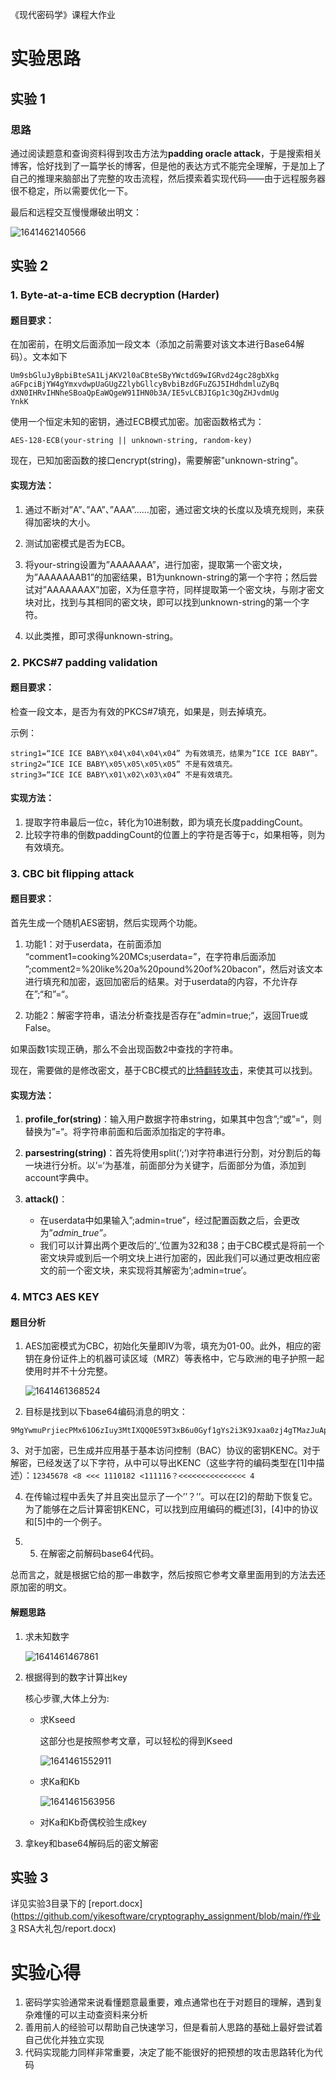 《现代密码学》课程大作业

# 实验思路

## 实验 1

### 思路

通过阅读题意和查询资料得到攻击方法为**padding oracle attack**，于是搜索相关博客，恰好找到了一篇学长的博客，但是他的表达方式不能完全理解，于是加上了自己的推理来脑部出了完整的攻击流程，然后摸索着实现代码——由于远程服务器很不稳定，所以需要优化一下。

最后和远程交互慢慢爆破出明文：

![1641462140566](assets/1641462140566.png)

## 实验 2

### 1. Byte-at-a-time ECB decryption (Harder)

#### 题目要求：

在加密前，在明文后面添加一段文本（添加之前需要对该文本进行Base64解码）。文本如下

```
Um9sbGluJyBpbiBteSA1LjAKV2l0aCBteSByYWctdG9wIGRvd24gc28gbXkg
aGFpciBjYW4gYmxvdwpUaGUgZ2lybGllcyBvbiBzdGFuZGJ5IHdhdmluZyBq
dXN0IHRvIHNheSBoaQpEaWQgeW91IHN0b3A/IE5vLCBJIGp1c3QgZHJvdmUg
YnkK
```

使用一个恒定未知的密钥，通过ECB模式加密。加密函数格式为：

`AES-128-ECB(your-string || unknown-string, random-key)`

现在，已知加密函数的接口encrypt(string)，需要解密"unknown-string"。

#### 实现方法：

1. 通过不断对”A”、”AA”、”AAA”……加密，通过密文块的长度以及填充规则，来获得加密块的大小。

2. 测试加密模式是否为ECB。

3. 将your-string设置为”AAAAAAA”，进行加密，提取第一个密文块，为”AAAAAAAB1”的加密结果，B1为unknown-string的第一个字符；然后尝试对”AAAAAAAX”加密，X为任意字符，同样提取第一个密文块，与刚才密文块对比，找到与其相同的密文块，即可以找到unknown-string的第一个字符。

4. 以此类推，即可求得unknown-string。

### 2. PKCS#7 padding validation

#### 题目要求：

检查一段文本，是否为有效的PKCS#7填充，如果是，则去掉填充。

示例：

```
string1=“ICE ICE BABY\x04\x04\x04\x04” 为有效填充，结果为”ICE ICE BABY”。
string2=“ICE ICE BABY\x05\x05\x05\x05” 不是有效填充。
string3=“ICE ICE BABY\x01\x02\x03\x04” 不是有效填充。
```

#### 实现方法：

1. 提取字符串最后一位c，转化为10进制数，即为填充长度paddingCount。
2. 比较字符串的倒数paddingCount的位置上的字符是否等于c，如果相等，则为有效填充。

### 3. CBC bit flipping attack

#### 题目要求：

首先生成一个随机AES密钥，然后实现两个功能。

1. 功能1：对于userdata，在前面添加 “comment1=cooking%20MCs;userdata=”，在字符串后面添加 ”;comment2=%20like%20a%20pound%20of%20bacon”，然后对该文本进行填充和加密，返回加密后的结果。对于userdata的内容，不允许存在”;“和”=“。

2. 功能2：解密字符串，语法分析查找是否存在”admin=true;“，返回True或False。

如果函数1实现正确，那么不会出现函数2中查找的字符串。

现在，需要做的是修改密文，基于CBC模式的[比特翻转攻击](https://en.wikipedia.org/wiki/Bit-flipping_attack)，来使其可以找到。

#### 实现方法：

1. **profile_for(string)**：输入用户数据字符串string，如果其中包含”;“或”=“，则替换为”=“。将字符串前面和后面添加指定的字符串。

2. **parsestring(string)**：首先将使用split(‘;’)对字符串进行分割，对分割后的每一块进行分析。以’=‘为基准，前面部分为关键字，后面部分为值，添加到account字典中。

3. **attack()**：
   - 在userdata中如果输入”;admin=true”，经过配置函数之后，会更改为”_admin_true”。_
   - 我们可以计算出两个更改后的’_‘位置为32和38；由于CBC模式是将前一个密文块异或到后一个明文块上进行加密的，因此我们可以通过更改相应密文的前一个密文块，来实现将其解密为’;admin=true’。

### 4. MTC3 AES KEY

#### 题目分析

1. AES加密模式为CBC，初始化矢量即IV为零，填充为01-00。此外，相应的密钥在身份证件上的机器可读区域（MRZ）等表格中，它与欧洲的电子护照一起使用时并不十分完整。

   ![1641461368524](assets/1641461368524.png)

2. 目标是找到以下base64编码消息的明文：

```
9MgYwmuPrjiecPMx61O6zIuy3MtIXQQ0E59T3xB6u0Gyf1gYs2i3K9Jxaa0zj4gTMazJuApwd6+jdyeI5iGHvhQyDHGVlAuYTgJrbFDrfB22Fpil2NfNnWFBTXyf7SDI
```
   3、对于加密，已生成并应用基于基本访问控制（BAC）协议的密钥KENC。对于解密，已经发送了以下字符，从中可以导出KENC（这些字符的编码类型在[1]中描述）：`12345678 <8 <<< 1110182 <111116？<<<<<<<<<<<<<<< 4`

4. 在传输过程中丢失了并且突出显示了一个’’？’’。可以在[2]的帮助下恢复它。为了能够在之后计算密钥KENC，可以找到应用编码的概述[3]，[4]中的协议和[5]中的一个例子。

6. 5. 在解密之前解码base64代码。

总而言之，就是根据它给的那一串数字，然后按照它参考文章里面用到的方法去还原加密的明文。

#### 解题思路

1. 求未知数字

   ![1641461467861](assets/1641461467861.png)

2. 根据得到的数字计算出key

   核心步骤,大体上分为:

   - 求Kseed

     这部分也是按照参考文章，可以轻松的得到Kseed

     ![1641461552911](assets/1641461552911.png)

   - 求Ka和Kb

     ![1641461563956](assets/1641461563956.png)

   - 对Ka和Kb奇偶校验生成key

3. 拿key和base64解码后的密文解密

## 实验 3

详见实验3目录下的 [report.docx](https://github.com/yikesoftware/cryptography_assignment/blob/main/作业3 RSA大礼包/report.docx)

# 实验心得

1. 密码学实验通常来说看懂题意最重要，难点通常也在于对题目的理解，遇到复杂难懂的可以主动查资料来分析
2. 善用前人的经验可以帮助自己快速学习，但是看前人思路的基础上最好尝试着自己优化并独立实现
3. 代码实现能力同样非常重要，决定了能不能很好的把预想的攻击思路转化为代码